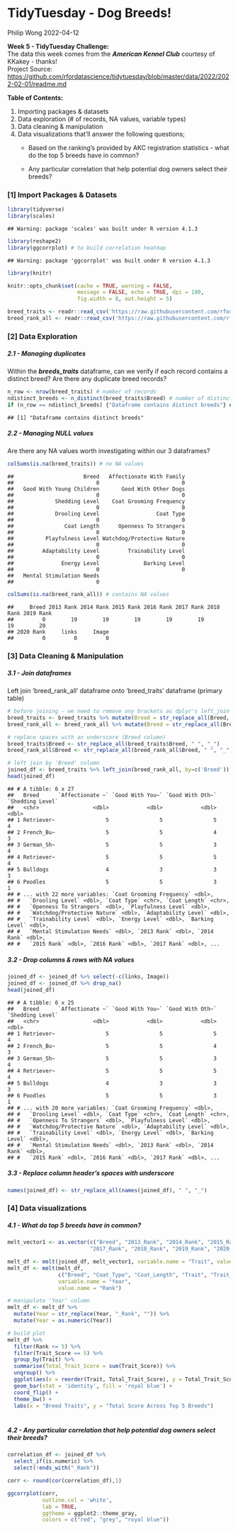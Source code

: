 TidyTuesday - Dog Breeds!
================
Philip Wong
2022-04-12

<strong> Week 5 - TidyTuesday Challenge: </strong> <br> The data this
week comes from the ***American Kennel Club*** courtesy of KKakey -
thanks! <br> Project Source:
<https://github.com/rfordatascience/tidytuesday/blob/master/data/2022/2022-02-01/readme.md>
<br>

<strong> Table of Contents: </strong> <br>

1.  Importing packages & datasets
2.  Data exploration (# of records, NA values, variable types)
3.  Data cleaning & manipulation
4.  Data visualizations that’ll answer the following questions;
    -   Based on the ranking’s provided by AKC registration statistics -
        what do the top 5 breeds have in common?

    -   Any particular correlation that help potential dog owners select
        their breeds?

### \[1\] Import Packages & Datasets

``` r
library(tidyverse)
library(scales)
```

    ## Warning: package 'scales' was built under R version 4.1.3

``` r
library(reshape2)
library(ggcorrplot) # to build correlation heatmap
```

    ## Warning: package 'ggcorrplot' was built under R version 4.1.3

``` r
library(knitr)

knitr::opts_chunk$set(cache = TRUE, warning = FALSE,
                      message = FALSE, echo = TRUE, dpi = 180,
                      fig.width = 8, out.height = 5)

breed_traits <- readr::read_csv('https://raw.githubusercontent.com/rfordatascience/tidytuesday/master/data/2022/2022-02-01/breed_traits.csv')
breed_rank_all <- readr::read_csv('https://raw.githubusercontent.com/rfordatascience/tidytuesday/master/data/2022/2022-02-01/breed_rank.csv')
```

### \[2\] Data Exploration

##### 2.1 - Managing duplicates

Within the ***breeds_traits*** dataframe, can we verify if each record
contains a distinct breed? Are there any duplicate breed records?

``` r
n_row <- nrow(breed_traits) # number of records
ndistinct_breeds <- n_distinct(breed_traits$Breed) # number of distinct breeds
if (n_row == ndistinct_breeds) {"Dataframe contains distinct breeds"} else {"Dataframe contains duplicate breeds"}
```

    ## [1] "Dataframe contains distinct breeds"

##### 2.2 - Managing NULL values

Are there any NA values worth investigating within our 3 dataframes?

``` r
colSums(is.na(breed_traits)) # no NA values
```

    ##                      Breed   Affectionate With Family 
    ##                          0                          0 
    ##   Good With Young Children       Good With Other Dogs 
    ##                          0                          0 
    ##             Shedding Level    Coat Grooming Frequency 
    ##                          0                          0 
    ##             Drooling Level                  Coat Type 
    ##                          0                          0 
    ##                Coat Length      Openness To Strangers 
    ##                          0                          0 
    ##          Playfulness Level Watchdog/Protective Nature 
    ##                          0                          0 
    ##         Adaptability Level         Trainability Level 
    ##                          0                          0 
    ##               Energy Level              Barking Level 
    ##                          0                          0 
    ##   Mental Stimulation Needs 
    ##                          0

``` r
colSums(is.na(breed_rank_all)) # contains NA values
```

    ##     Breed 2013 Rank 2014 Rank 2015 Rank 2016 Rank 2017 Rank 2018 Rank 2019 Rank 
    ##         0        19        19        19        19        19        19        20 
    ## 2020 Rank     links     Image 
    ##         0         0         0

### \[3\] Data Cleaning & Manipulation

##### 3.1 - Join dataframes

Left join ‘breed_rank_all’ dataframe onto ‘breed_traits’ dataframe
(primary table)

``` r
# before joining - we need to remove any brackets as dplyr's left_join will not be able to detect brackets within a string
breed_traits <- breed_traits %>% mutate(Breed = str_replace_all(Breed, "[//(//)]", "")) %>% mutate(Breed = str_squish(Breed))
breed_rank_all <- breed_rank_all %>% mutate(Breed = str_replace_all(Breed, "[//(//)]", "")) %>% mutate(Breed = str_squish(Breed)) 

# replace spaces with an underscore (Breed column)
breed_traits$Breed <- str_replace_all(breed_traits$Breed, " ", "_")
breed_rank_all$Breed <- str_replace_all(breed_rank_all$Breed, " ", "_")

# left join by 'Breed' column
joined_df <- breed_traits %>% left_join(breed_rank_all, by=c('Breed'))
head(joined_df)
```

    ## # A tibble: 6 x 27
    ##   Breed      `Affectionate ~` `Good With You~` `Good With Oth~` `Shedding Level`
    ##   <chr>                 <dbl>            <dbl>            <dbl>            <dbl>
    ## 1 Retriever~                5                5                5                4
    ## 2 French_Bu~                5                5                4                3
    ## 3 German_Sh~                5                5                3                4
    ## 4 Retriever~                5                5                5                4
    ## 5 Bulldogs                  4                3                3                3
    ## 6 Poodles                   5                5                3                1
    ## # ... with 22 more variables: `Coat Grooming Frequency` <dbl>,
    ## #   `Drooling Level` <dbl>, `Coat Type` <chr>, `Coat Length` <chr>,
    ## #   `Openness To Strangers` <dbl>, `Playfulness Level` <dbl>,
    ## #   `Watchdog/Protective Nature` <dbl>, `Adaptability Level` <dbl>,
    ## #   `Trainability Level` <dbl>, `Energy Level` <dbl>, `Barking Level` <dbl>,
    ## #   `Mental Stimulation Needs` <dbl>, `2013 Rank` <dbl>, `2014 Rank` <dbl>,
    ## #   `2015 Rank` <dbl>, `2016 Rank` <dbl>, `2017 Rank` <dbl>, ...

##### 3.2 - Drop columns & rows with NA values

``` r
joined_df <- joined_df %>% select(-c(links, Image))
joined_df <- joined_df %>% drop_na()
head(joined_df)
```

    ## # A tibble: 6 x 25
    ##   Breed      `Affectionate ~` `Good With You~` `Good With Oth~` `Shedding Level`
    ##   <chr>                 <dbl>            <dbl>            <dbl>            <dbl>
    ## 1 Retriever~                5                5                5                4
    ## 2 French_Bu~                5                5                4                3
    ## 3 German_Sh~                5                5                3                4
    ## 4 Retriever~                5                5                5                4
    ## 5 Bulldogs                  4                3                3                3
    ## 6 Poodles                   5                5                3                1
    ## # ... with 20 more variables: `Coat Grooming Frequency` <dbl>,
    ## #   `Drooling Level` <dbl>, `Coat Type` <chr>, `Coat Length` <chr>,
    ## #   `Openness To Strangers` <dbl>, `Playfulness Level` <dbl>,
    ## #   `Watchdog/Protective Nature` <dbl>, `Adaptability Level` <dbl>,
    ## #   `Trainability Level` <dbl>, `Energy Level` <dbl>, `Barking Level` <dbl>,
    ## #   `Mental Stimulation Needs` <dbl>, `2013 Rank` <dbl>, `2014 Rank` <dbl>,
    ## #   `2015 Rank` <dbl>, `2016 Rank` <dbl>, `2017 Rank` <dbl>, ...

##### 3.3 - Replace column header’s spaces with underscore

``` r
names(joined_df) <- str_replace_all(names(joined_df), " ", "_")
```

### \[4\] Data visualizations

##### 4.1 - What do top 5 breeds have in common?

``` r
melt_vector1 <- as.vector(c("Breed", "2013_Rank", "2014_Rank", "2015_Rank", "2016_Rank",
                          "2017_Rank", "2018_Rank", "2019_Rank", "2020_Rank", "Coat_Type", "Coat_Length"))

melt_df <- melt(joined_df, melt_vector1, variable.name = "Trait", value.name = "Trait_Score")
melt_df <- melt(melt_df, 
                c("Breed", "Coat_Type", "Coat_Length", "Trait", "Trait_Score"), 
                variable.name = "Year", 
                value.name = "Rank")

# manipulate 'Year' column
melt_df <- melt_df %>% 
  mutate(Year = str_replace(Year, "_Rank", "")) %>% 
  mutate(Year = as.numeric(Year))

# build plot
melt_df %>% 
  filter(Rank <= 5) %>% 
  filter(Trait_Score == 5) %>% 
  group_by(Trait) %>%
  summarise(Total_Trait_Score = sum(Trait_Score)) %>% 
  ungroup() %>% 
  ggplot(aes(x = reorder(Trait, Total_Trait_Score), y = Total_Trait_Score)) +
  geom_bar(stat = 'identity', fill = 'royal blue') +
  coord_flip() +
  theme_bw() +
  labs(x = "Breed Traits", y = "Total Score Across Top 5 Breeds")
```

<img src="C:\Users\philwong\Documents\Analytics Training\R\TidyTuesday\Output\TidyTuesday-2022-Wk-5-DogBreeds_files/figure-gfm/unnamed-chunk-7-1.png" height="5" />

##### 4.2 - Any particular correlation that help potential dog owners select their breeds?

``` r
correlation_df <- joined_df %>% 
  select_if(is.numeric) %>% 
  select(!ends_with("_Rank"))

corr <- round(cor(correlation_df),1)

ggcorrplot(corr, 
           outline.col = 'white', 
           lab = TRUE,
           ggtheme = ggplot2::theme_gray,
           colors = c("red", "grey", "royal blue"))
```

<img src="C:\Users\philwong\Documents\Analytics Training\R\TidyTuesday\Output\TidyTuesday-2022-Wk-5-DogBreeds_files/figure-gfm/unnamed-chunk-8-1.png" height="5" />
